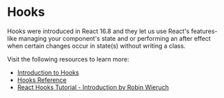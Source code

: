 # Hooks

Hooks were introduced in React 16.8 and they let us use React's features-like managing your component's state and or performing an after effect when certain changes occur in state(s) without writing a class.

Visit the following resources to learn more:

- [Introduction to Hooks](https://reactjs.org/docs/hooks-intro.html)
- [Hooks Reference](https://reactjs.org/docs/hooks-reference.html)
- [React Hooks Tutorial - Introduction by Robin Wieruch](https://www.robinwieruch.de/react-hooks/)
